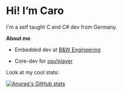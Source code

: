 # Hi! I’m Caro

I'm a self taught C and C# dev from Germany.

**About me**

- Embedded dev at [B&W Engineering](https://www.buw-engineering.com/)

- Core-dev for [osu!player](https://github.com/osu-player)

Look at my cool stats:

[![Anurag's GitHub stats](https://github-readme-stats.vercel.app/api?username=Cesan&show_icons=true&theme=omni)](https://github.com/anuraghazra/github-readme-stats)
